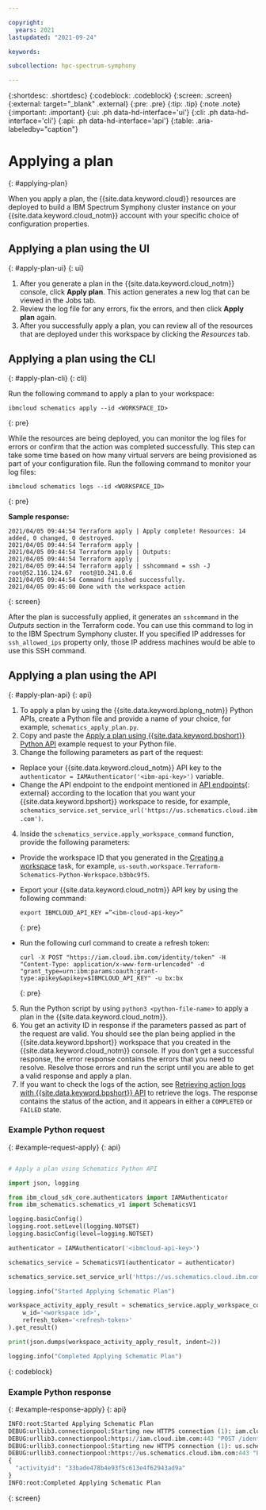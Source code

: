 ```yaml
---

copyright:
  years: 2021
lastupdated: "2021-09-24"

keywords: 

subcollection: hpc-spectrum-symphony

---
```


{:shortdesc: .shortdesc}
{:codeblock: .codeblock}
{:screen: .screen}
{:external: target="_blank" .external}
{:pre: .pre}
{:tip: .tip}
{:note .note}
{:important: .important}
{:ui: .ph data-hd-interface='ui'}
{:cli: .ph data-hd-interface='cli'}
{:api: .ph data-hd-interface='api'}
{:table: .aria-labeledby="caption"}

# Applying a plan
{: #applying-plan}

When you apply a plan, the {{site.data.keyword.cloud}} resources are deployed to build a IBM Spectrum Symphony cluster instance on your {{site.data.keyword.cloud_notm}} account with your specific choice of configuration properties. 

## Applying a plan using the UI
{: #apply-plan-ui}
{: ui}

1. After you generate a plan in the {{site.data.keyword.cloud_notm}} console, click **Apply plan**. This action generates a new log that can be viewed in the Jobs tab.
2. Review the log file for any errors, fix the errors, and then click **Apply plan** again.
3. After you successfully apply a plan, you can review all of the resources that are deployed under this workspace by clicking the _Resources_ tab. 

## Applying a plan using the CLI
{: #apply-plan-cli}
{: cli}

Run the following command to apply a plan to your workspace:

```
ibmcloud schematics apply --id <WORKSPACE_ID>
```
{: pre}

While the resources are being deployed, you can monitor the log files for errors or confirm that the action was completed successfully. This step can take some time based on how many virtual servers are being provisioned as part of your configuration file. Run the following command to monitor your log files:

```
ibmcloud schematics logs --id <WORKSPACE_ID>
```
{: pre}

**Sample response:**

```
2021/04/05 09:44:54 Terraform apply | Apply complete! Resources: 14 added, 0 changed, 0 destroyed.
2021/04/05 09:44:54 Terraform apply |
2021/04/05 09:44:54 Terraform apply | Outputs:
2021/04/05 09:44:54 Terraform apply |
2021/04/05 09:44:54 Terraform apply | sshcommand = ssh -J root@52.116.124.67  root@10.241.0.6
2021/04/05 09:44:54 Command finished successfully.
2021/04/05 09:45:00 Done with the workspace action
```
{: screen}

After the plan is successfully applied, it generates an `sshcommand` in the _Outputs_ section in the Terraform code. You can use this command to log in to the IBM Spectrum Symphony cluster. If you specified IP addresses for `ssh_allowed_ips` property only, those IP address machines would be able to use this SSH command.

## Applying a plan using the API
{: #apply-plan-api}
{: api}

1. To apply a plan by using the {{site.data.keyword.bplong_notm}} Python APIs, create a Python file and provide a name of your choice, for example, `schematics_apply_plan.py`.
2. Copy and paste the [Apply a plan using {{site.data.keyword.bpshort}} Python API](/docs/ibm-spectrum-symphony?topic=ibm-spectrum-symphony-applying-plan#example-request-apply) example request to your Python file.
3. Change the following parameters as part of the request:
  * Replace your {{site.data.keyword.cloud_notm}} API key to the `authenticator = IAMAuthenticator('<ibm-api-key>')` variable.
  * Change the API endpoint to the endpoint mentioned in [API endpoints](https://cloud.ibm.com/apidocs/schematics?code=python#api-endpoints){: external} according to the location that you want your {{site.data.keyword.bpshort}} workspace to reside, for example, `schematics_service.set_service_url('https://us.schematics.cloud.ibm.com')`.
4. Inside the `schematics_service.apply_workspace_command` function, provide the following parameters:
  * Provide the workspace ID that you generated in the [Creating a workspace](/docs/ibm-spectrum-symphony?topic=ibm-spectrum-symphony-creating-workspace) task, for example, `us-south.workspace.Terraform-Schematics-Python-Workspace.b3bbc9f5`.
  * Export your {{site.data.keyword.cloud_notm}} API key by using the following command:
  
    ```
    export IBMCLOUD_API_KEY =”<ibm-cloud-api-key>”
    ```
    {: pre} 
    
  * Run the following curl command to create a refresh token:

    ```
    curl -X POST "https://iam.cloud.ibm.com/identity/token" -H "Content-Type: application/x-www-form-urlencoded" -d "grant_type=urn:ibm:params:oauth:grant-type:apikey&apikey=$IBMCLOUD_API_KEY" -u bx:bx
    ```
    {: pre}

5. Run the Python script by using `python3 <python-file-name>` to apply a plan in the {{site.data.keyword.cloud_notm}}.
6. You get an activity ID in response if the parameters passed as part of the request are valid. You should see the plan being applied in the {{site.data.keyword.bpshort}} workspace that you created in the {{site.data.keyword.cloud_notm}} console. If you don’t get a successful response, the error response contains the errors that you need to resolve. Resolve those errors and run the script until you are able to get a valid response and apply a plan.
7. If you want to check the logs of the action, see [Retrieving action logs with {{site.data.keyword.bpshort}} API](/docs/ibm-spectrum-symphony?topic=ibm-spectrum-symphony-retrieve-action-logs) to retrieve the logs. The response contains the status of the action, and it appears in either a `COMPLETED` or `FAILED` state.

### Example Python request
{: #example-request-apply}
{: api}

```python

# Apply a plan using Schematics Python API

import json, logging

from ibm_cloud_sdk_core.authenticators import IAMAuthenticator
from ibm_schematics.schematics_v1 import SchematicsV1

logging.basicConfig()
logging.root.setLevel(logging.NOTSET)
logging.basicConfig(level=logging.NOTSET)

authenticator = IAMAuthenticator('<ibmcloud-api-key>')

schematics_service = SchematicsV1(authenticator = authenticator)

schematics_service.set_service_url('https://us.schematics.cloud.ibm.com')

logging.info("Started Applying Schematic Plan")

workspace_activity_apply_result = schematics_service.apply_workspace_command(
    w_id='<workspace id>',
    refresh_token='<refresh-token>'
).get_result()

print(json.dumps(workspace_activity_apply_result, indent=2))

logging.info("Completed Applying Schematic Plan")
```
{: codeblock}

### Example Python response
{: #example-response-apply}
{: api}

```python
INFO:root:Started Applying Schematic Plan
DEBUG:urllib3.connectionpool:Starting new HTTPS connection (1): iam.cloud.ibm.com:443
DEBUG:urllib3.connectionpool:https://iam.cloud.ibm.com:443 "POST /identity/token HTTP/1.1" 200 985
DEBUG:urllib3.connectionpool:Starting new HTTPS connection (1): us.schematics.cloud.ibm.com:443
DEBUG:urllib3.connectionpool:https://us.schematics.cloud.ibm.com:443 "PUT /v1/workspaces/us-south.workspace.Schematic-Sunil-Test-Workspace.5a4cbf11/apply HTTP/1.1" 202 49
{
  "activityid": "33bade478b4e93f5c613e4f62943ad9a"
}
INFO:root:Completed Applying Schematic Plan
```
{: screen}

